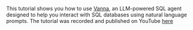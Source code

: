 This tutorial shows you how to use [Vanna](https://vanna.ai), an LLM-powered SQL agent designed to help you interact with SQL databases using natural language prompts.
The tutorial was recorded and published on YouTube [here](https://www.youtube.com/watch?v=6WmQuY_BjyA) 
